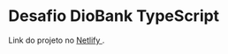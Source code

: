# Desafio DioBank TypeScript

Link do projeto no [Netlify ](https://master--cavjon-diobank.netlify.app).
